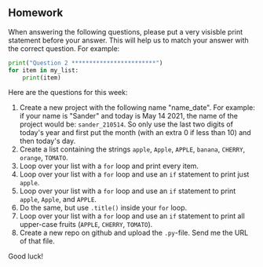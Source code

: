 Homework
-

When answering the following questions, please put a very visisble print statement before your answer. This will help us to match your answer with the correct question. For example:

```Python
print("Question 2 ************************")
for item in my_list:
    print(item)
```

Here are the questions for this week:

1. Create a new project with the following name "name_date". For example: if your name is "Sander" and today is May 14 2021, the name of the project would be: `sander_210514`. So only use the last two digits of today's year and first put the month (with an extra 0 if less than 10) and then today's day.
1. Create a list containing the strings `apple`, `Apple`, `APPLE`, `banana`, `CHERRY`, `orange`, `TOMATO`.
1. Loop over your list with a `for` loop and print every item.
1. Loop over your list with a `for` loop and use an `if` statement to print just `apple`.
1. Loop over your list with a `for` loop and use an `if` statement to print `apple`, `Apple`, and `APPLE`.
1. Do the same, but use `.title()` inside your `for` loop.
1. Loop over your list with a `for` loop and use an `if` statement to print all upper-case fruits (`APPLE`, `CHERRY`, `TOMATO`).
1. Create a new repo on github and upload the `.py`-file. Send me the URL of that file.

Good luck!
